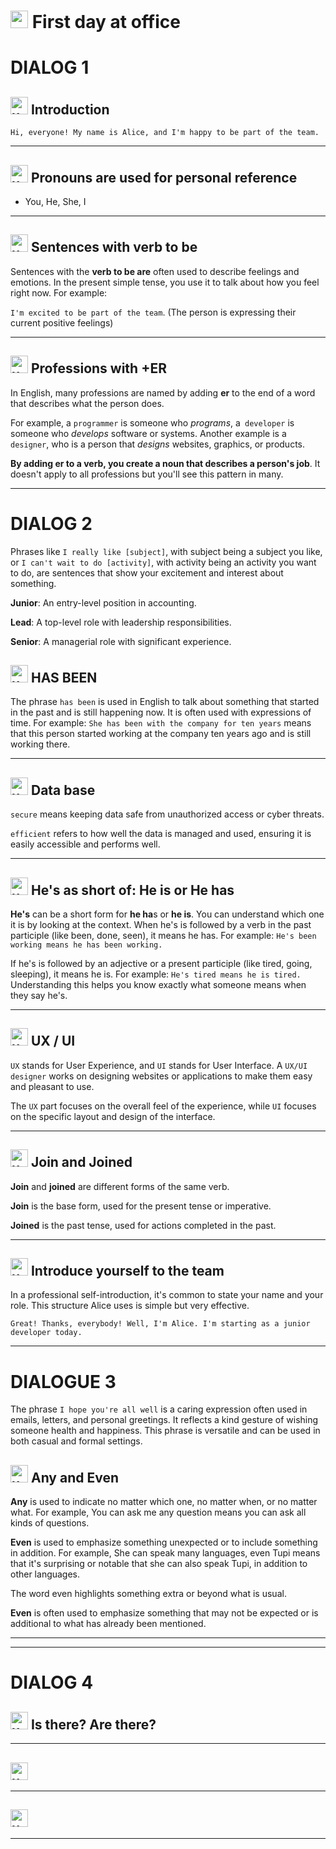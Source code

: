 # <img width="28" height="28" src="https://img.icons8.com/emoji/28/united-kingdom-emoji.png" alt="united-kingdom-emoji"/> First day at office

# DIALOG 1

## <img width="28" height="28" src="https://img.icons8.com/emoji/28/united-kingdom-emoji.png" alt="united-kingdom-emoji"/> Introduction

``Hi, everyone! My name is Alice, and I'm happy to be part of the team.``

---

## <img width="28" height="28" src="https://img.icons8.com/emoji/28/united-kingdom-emoji.png" alt="united-kingdom-emoji"/> Pronouns are used for personal reference

- You, He, She, I

---

## <img width="28" height="28" src="https://img.icons8.com/emoji/28/united-kingdom-emoji.png" alt="united-kingdom-emoji"/> Sentences with verb to be

Sentences with the **verb to be are** often used to describe feelings and emotions. In the present simple tense, you use it to talk about how you feel right now. For example:

`I'm excited to be part of the team`. (The person is expressing their current positive feelings)

---

## <img width="28" height="28" src="https://img.icons8.com/emoji/28/united-kingdom-emoji.png" alt="united-kingdom-emoji"/> Professions with +ER

In English, many professions are named by adding **er** to the end of a word that describes what the person does.

For example, a `programmer` is someone who _programs_, a` developer` is someone who _develops_ software or systems. Another example is a `designer`, who is a person that _designs_ websites, graphics, or products.

**By adding er to a verb, you create a noun that describes a person's job**. It doesn't apply to all professions but you'll see this pattern in many.

---

# DIALOG 2

Phrases like `I really like [subject]`, with subject being a subject you like, or `I can't wait to do [activity]`, with activity being an activity you want to do, are sentences that show your excitement and interest about something.


**Junior**: An entry-level position in accounting.

**Lead**: A top-level role with leadership responsibilities.

**Senior**: A managerial role with significant experience.

## <img width="28" height="28" src="https://img.icons8.com/emoji/28/united-kingdom-emoji.png" alt="united-kingdom-emoji"/> HAS BEEN

The phrase `has been` is used in English to talk about something that started in the past and is still happening now. It is often used with expressions of time. For example: `She has been with the company for ten years` means that this person started working at the company ten years ago and is still working there.

---

## <img width="28" height="28" src="https://img.icons8.com/emoji/28/united-kingdom-emoji.png" alt="united-kingdom-emoji"/> Data base

`secure` means keeping data safe from unauthorized access or cyber threats.

`efficient` refers to how well the data is managed and used, ensuring it is easily accessible and performs well.

---

## <img width="28" height="28" src="https://img.icons8.com/emoji/28/united-kingdom-emoji.png" alt="united-kingdom-emoji"/> He's as short of: He is or He has

**He's** can be a short form for **he ha**s or **he is**. You can understand which one it is by looking at the context. When he's is followed by a verb in the past participle (like been, done, seen), it means he has. For example: `He's been working means he has been working.`

If he's is followed by an adjective or a present participle (like tired, going, sleeping), it means he is. For example: `He's tired means he is tired.` Understanding this helps you know exactly what someone means when they say he's.

---

## <img width="28" height="28" src="https://img.icons8.com/emoji/28/united-kingdom-emoji.png" alt="united-kingdom-emoji"/> UX / UI

`UX` stands for User Experience, and `UI` stands for User Interface. A `UX/UI designer` works on designing websites or applications to make them easy and pleasant to use.

The `UX` part focuses on the overall feel of the experience, while `UI` focuses on the specific layout and design of the interface.

---

## <img width="28" height="28" src="https://img.icons8.com/emoji/28/united-kingdom-emoji.png" alt="united-kingdom-emoji"/> Join and Joined

**Join** and **joined** are different forms of the same verb.

**Join** is the base form, used for the present tense or imperative.

**Joined** is the past tense, used for actions completed in the past.

---

## <img width="28" height="28" src="https://img.icons8.com/emoji/28/united-kingdom-emoji.png" alt="united-kingdom-emoji"/> Introduce yourself to the team

In a professional self-introduction, it's common to state your name and your role. This structure Alice uses is simple but very effective.

`Great! Thanks, everybody! Well, I'm Alice. I'm starting as a junior developer today.`

---

# DIALOGUE 3

The phrase `I hope you're all well` is a caring expression often used in emails, letters, and personal greetings. It reflects a kind gesture of wishing someone health and happiness. This phrase is versatile and can be used in both casual and formal settings.

## <img width="28" height="28" src="https://img.icons8.com/emoji/28/united-kingdom-emoji.png" alt="united-kingdom-emoji"/> Any and Even

**Any** is used to indicate no matter which one, no matter when, or no matter what. For example, You can ask me any question means you can ask all kinds of questions.

**Even** is used to emphasize something unexpected or to include something in addition. For example, She can speak many languages, even Tupi means that it's surprising or notable that she can also speak Tupi, in addition to other languages.

The word even highlights something extra or beyond what is usual.

**Even** is often used to emphasize something that may not be expected or is additional to what has already been mentioned.

---
---

# DIALOG 4

## <img width="28" height="28" src="https://img.icons8.com/emoji/28/united-kingdom-emoji.png" alt="united-kingdom-emoji"/> Is there? Are there?

---

## <img width="28" height="28" src="https://img.icons8.com/emoji/28/united-kingdom-emoji.png" alt="united-kingdom-emoji"/>

---

## <img width="28" height="28" src="https://img.icons8.com/emoji/28/united-kingdom-emoji.png" alt="united-kingdom-emoji"/>

---
